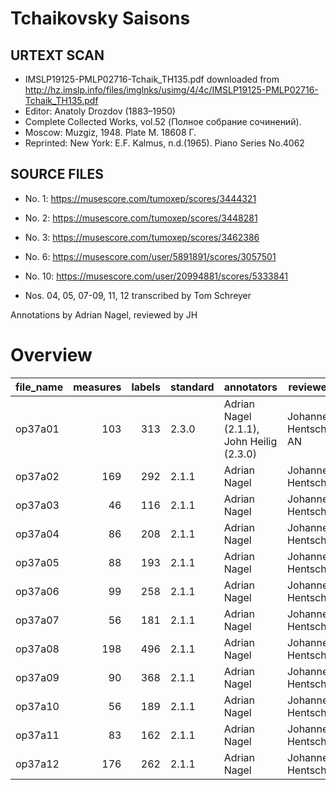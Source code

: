 # Tchaikovsky Saisons

## URTEXT SCAN

* IMSLP19125-PMLP02716-Tchaik_TH135.pdf downloaded from http://hz.imslp.info/files/imglnks/usimg/4/4c/IMSLP19125-PMLP02716-Tchaik_TH135.pdf
* Editor:	Anatoly Drozdov (1883–1950)
* Complete Collected Works, vol.52 (Полное собрание сочинений).
* Moscow: Muzgiz, 1948. Plate M. 18608 Г.
* Reprinted: New York: E.F. Kalmus, n.d.(1965). Piano Series No.4062

## SOURCE FILES

* No. 1: https://musescore.com/tumoxep/scores/3444321
* No. 2: https://musescore.com/tumoxep/scores/3448281
* No. 3: https://musescore.com/tumoxep/scores/3462386
* No. 6: https://musescore.com/user/5891891/scores/3057501
* No. 10: https://musescore.com/user/20994881/scores/5333841

* Nos. 04, 05, 07-09, 11, 12 transcribed by Tom Schreyer

Annotations by Adrian Nagel, reviewed by JH


# Overview
|file_name|measures|labels|standard|               annotators                |      reviewers       |
|---------|-------:|-----:|--------|-----------------------------------------|----------------------|
|op37a01  |     103|   313|2.3.0   |Adrian Nagel (2.1.1), John Heilig (2.3.0)|Johannes Hentschel, AN|
|op37a02  |     169|   292|2.1.1   |Adrian Nagel                             |Johannes Hentschel    |
|op37a03  |      46|   116|2.1.1   |Adrian Nagel                             |Johannes Hentschel    |
|op37a04  |      86|   208|2.1.1   |Adrian Nagel                             |Johannes Hentschel    |
|op37a05  |      88|   193|2.1.1   |Adrian Nagel                             |Johannes Hentschel    |
|op37a06  |      99|   258|2.1.1   |Adrian Nagel                             |Johannes Hentschel    |
|op37a07  |      56|   181|2.1.1   |Adrian Nagel                             |Johannes Hentschel    |
|op37a08  |     198|   496|2.1.1   |Adrian Nagel                             |Johannes Hentschel    |
|op37a09  |      90|   368|2.1.1   |Adrian Nagel                             |Johannes Hentschel    |
|op37a10  |      56|   189|2.1.1   |Adrian Nagel                             |Johannes Hentschel    |
|op37a11  |      83|   162|2.1.1   |Adrian Nagel                             |Johannes Hentschel    |
|op37a12  |     176|   262|2.1.1   |Adrian Nagel                             |Johannes Hentschel    |
